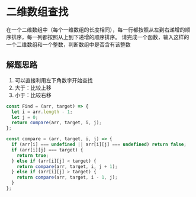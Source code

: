 # 二维数组查找

在一个二维数组中（每个一维数组的长度相同），每一行都按照从左到右递增的顺序排序，每一列都按照从上到下递增的顺序排序。
请完成一个函数，输入这样的一个二维数组和一个整数，判断数组中是否含有该整数

## 解题思路

1. 可以直接利用左下角数字开始查找
2. 大于：比较上移
3. 小于：比较右移

```js
const Find = (arr, target) => {
  let i = arr.length - 1;
  let j = 0;
  return compare(arr, target, i, j);
};

const compare = (arr, target, i, j) => {
  if (arr[i] === undefined || arr[i][j] === undefined) return false;
  if (arr[i][j] === target) {
    return true;
  } else if (arr[i][j] < target) {
    return compare(arr, target, i, j + 1);
  } else if (arr[i][j] > target) {
    return compare(arr, target, i - 1, j);
  }
};
```
